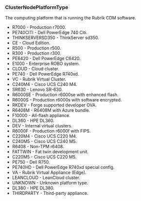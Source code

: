 ### ClusterNodePlatformType
The computing platform that is running the Rubrik CDM software.

- R7000 - Production r7000.
- PE740CITI - Dell PowerEdge 740 Citi.
- THINKSERVERSD350 - ThinkServer sd350.
- CE - Cloud Edition.
- R500 - Production r500.
- R300 - Production r300.
- PE6420 - Dell PowerEdge C6420.
- E1000 - Enterprise ROBO system.
- CLOUD - Cloud cluster.
- PE740 - Dell PowerEdge R740xd.
- VC - Rubrik Virtual Cluster.
- C240M4 - Cisco UCS C240 M4.
- SR630 - Lenovo SR-630.
- R6000SE - Production r6000se with enhanced flash.
- R6000S - Production r6000s with software encrypted.
- RKDEV - Forge supported developer OVA.
- R6408M - R6408M with Azure bundle.
- F10000 - All-flash appliance.
- DL360 - HPE DL360.
- DEV - Internal virtual clusters.
- R6000F - Production r6000f with FIPS.
- C220M4 - Cisco UCS C220 M4.
- C240M5 - Cisco UCS C240 M5.
- R6408 - Non-TPM r6408.
- FATTWIN - Fat twin development unit.
- C220M5 - Cisco UCS C220 M5.
- PE750 - Dell R750.
- PE740HD - Dell PowerEdge R740xd special config.
- VA - Rubrik Virtual Appliance (Edge).
- LEANCLOUD - LeanCloud cluster.
- UNKNOWN - Unknown platform type.
- DL380 - HPE DL380.
- THIRDPARTY - Third-party appliance.
